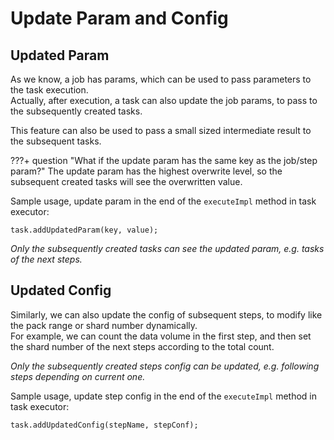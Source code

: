 # Update Param and Config

## Updated Param

As we know, a job has params, which can be used to pass parameters to the task execution.  
Actually, after execution, a task can also update the job params, to pass to the subsequently created tasks.

This feature can also be used to pass a small sized intermediate result to the subsequent tasks.

???+ question "What if the update param has the same key as the job/step param?"
    The update param has the highest overwrite level, so the subsequent created tasks will see the overwritten value.

Sample usage, update param in the end of the `executeImpl` method in task executor:
```
task.addUpdatedParam(key, value);
```

*Only the subsequently created tasks can see the updated param, e.g. tasks of the next steps.*

## Updated Config

Similarly, we can also update the config of subsequent steps, to modify like the pack range or shard number dynamically.  
For example, we can count the data volume in the first step, and then set the shard number of the next steps according to the total count. 

*Only the subsequently created steps config can be updated, e.g. following steps depending on current one.*

Sample usage, update step config in the end of the `executeImpl` method in task executor:
```
task.addUpdatedConfig(stepName, stepConf);
```

